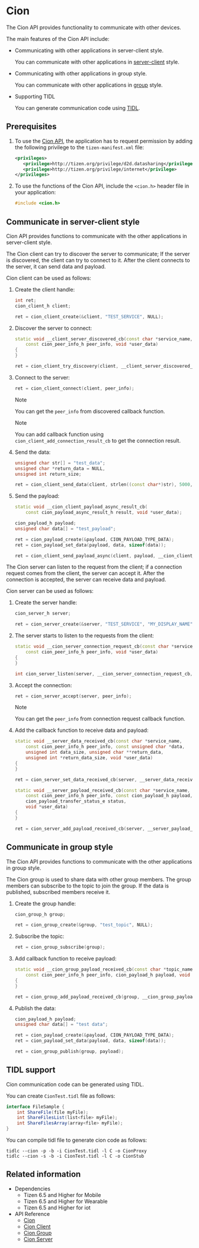 # Cion

The Cion API provides functionality to communicate with other devices.

The main features of the Cion API include:

- Communicating with other applications in server-client style.

  You can communicate with other applications in [server-client](#server_client) style.

- Communicating with other applications in group style.

  You can communicate with other applications in [group](#group) style.

- Supporting TIDL

  You can generate communication code using [TIDL](#tidl).

## Prerequisites

1.  To use the [Cion API](../../api/common/latest/group__CAPI__CION__MODULE.html), the application has to request permission by adding the following privilege to the `tizen-manifest.xml` file:

    ```xml
    <privileges>
       <privilege>http://tizen.org/privilege/d2d.datasharing</privilege>
       <privilege>http://tizen.org/privilege/internet</privilege>
    </privileges>
    ```

2.  To use the functions of the Cion API, include the `<cion.h>` header file in your application:

    ```cpp
    #include <cion.h>
    ```

<a name="server_client"></a>
## Communicate in server-client style

Cion API provides functions to communicate with the other applications in server-client style.

The Cion client can try to discover the server to communicate; If the server is discovered, the client can try to connect to it.
After the client connects to the server, it can send data and payload.

Cion client can be used as follows:

1. Create the client handle:

    ```cpp
    int ret;
    cion_client_h client;

	ret = cion_client_create(&client, "TEST_SERVICE", NULL);
    ```

2. Discover the server to connect:

    ```cpp
    static void __client_server_discovered_cb(const char *service_name,
		const cion_peer_info_h peer_info, void *user_data)
    {
    }
    ```
    ```cpp
    ret = cion_client_try_discovery(client, __client_server_discovered_cb, NULL);
    ```

3. Connect to the server:

    ```cpp
    ret = cion_client_connect(client, peer_info);
    ```

    > [!NOTE]
    > You can get the `peer_info` from discovered callback function.

    > [!NOTE]
    > You can add callback function using `cion_client_add_connection_result_cb` to get the connection result.

4. Send the data:

    ```cpp
    unsigned char str[] = "test_data";
    unsigned char *return_data = NULL,
    unsigned int return_size;

    ret = cion_client_send_data(client, strlen((const char*)str), 5000, &return_data, &return_size);
    ```
5. Send the payload:

    ```cpp
    static void __cion_client_payload_async_result_cb(
        const cion_payload_async_result_h result, void *user_data);
    ```
    ```cpp
    cion_payload_h payload;
    unsigned char data[] = "test_payload";

    ret = cion_payload_create(&payload, CION_PAYLOAD_TYPE_DATA);
    ret = cion_payload_set_data(payload, data, sizeof(data));

    ret = cion_client_send_payload_async(client, payload, __cion_client_payload_async_result_cb, NULL);
    ```

The Cion server can listen to the request from the client; if a connection request comes from the client, the server can accept it.
After the connection is accepted, the server can receive data and payload.

Cion server can be used as follows:

1. Create the server handle:

    ```cpp
    cion_server_h server;

    ret = cion_server_create(&server, "TEST_SERVICE", "MY_DISPLAY_NAME", NULL);
    ```

2. The server starts to listen to the requests from the client:

    ```cpp
    static void __cion_server_connection_request_cb(const char *service_name,
        const cion_peer_info_h peer_info, void *user_data) 
    {
    }
    ```
    ```cpp
    int cion_server_listen(server, __cion_server_connection_request_cb, void *user_data);
    ```

3. Accept the connection:

    ```cpp
    ret = cion_server_accept(server, peer_info);
    ```

    > [!NOTE]
    > You can get the `peer_info` from connection request callback function.

4. Add the callback function to receive data and payload:

    ```cpp
    static void __server_data_received_cb(const char *service_name,
	    const cion_peer_info_h peer_info, const unsigned char *data,
		unsigned int data_size, unsigned char **return_data,
		unsigned int *return_data_size, void *user_data)
    {
    }
    ```
    ```cpp
    ret = cion_server_set_data_received_cb(server, __server_data_received_cb, NULL);
    ```

    ```cpp
    static void __server_payload_received_cb(const char *service_name,
		const cion_peer_info_h peer_info, const cion_payload_h payload,
		cion_payload_transfer_status_e status,
		void *user_data)
    {
    }
    ```
    ```cpp
    ret = cion_server_add_payload_received_cb(server, __server_payload_received_cb, NULL);
    ```

<a name="group"></a>
## Communicate in group style

The Cion API provides functions to communicate with the other applications in group style.

The Cion group is used to share data with other group members. The group members can subscribe to the topic to join the group.
If the data is published, subscribed members receive it.

1. Create the group handle:

    ```cpp
    cion_group_h group;

	ret = cion_group_create(&group, "test_topic", NULL);
    ```

2. Subscribe the topic:

    ```cpp
    ret = cion_group_subscribe(group);
    ```

3. Add callback function to receive payload:

    ```cpp
    static void __cion_group_payload_received_cb(const char *topic_name,
        const cion_peer_info_h peer_info, cion_payload_h payload, void *user_data)
    {
    }
    ```
    ```cpp
    ret = cion_group_add_payload_received_cb(group, __cion_group_payload_received_cb, NULL);
    ```

4. Publish the data:

    ```cpp
   	cion_payload_h payload;
	unsigned char data[] = "test data";

    ret = cion_payload_create(&payload, CION_PAYLOAD_TYPE_DATA);
    ret = cion_payload_set_data(payload, data, sizeof(data));

    ret = cion_group_publish(group, payload);
    ```


<a name="tidl"></a>
## TIDL support

Cion communication code can be generated using TIDL.

You can create `CionTest.tidl` file as follows:
```csharp
interface FileSample {
    int ShareFile(file myFile);
    int ShareFilesList(list<file> myFile);
    int ShareFilesArray(array<file> myFile);
}
```

You can compile tidl file to generate cion code as follows:
```
tidlc --cion -p -b -i CionTest.tidl -l C -o CionProxy
tidlc --cion -s -b -i CionTest.tidl -l C -o CionStub
```


## Related information
- Dependencies
  - Tizen 6.5 and Higher for Mobile
  - Tizen 6.5 and Higher for Wearable
  - Tizen 6.5 and Higher for iot
- API Reference
  - [Cion](../../api/common/latest/group__CAPI__CION__MODULE.html)
  - [Cion Client](../../api/common/latest/group__CAPI__CION__CLIENT__MODULE.html)
  - [Cion Group](../../api/common/latest/group__CAPI__CION__GROUP__MODULE.html)
  - [Cion Server](../../api/common/latest/group__CAPI__CION__SERVER__MODULE.html)

